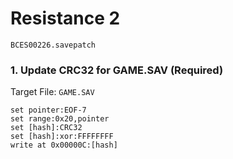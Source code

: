 # Resistance 2 

`BCES00226.savepatch`

### 1. Update CRC32 for GAME.SAV (Required)

Target File: `GAME.SAV`

```
set pointer:EOF-7
set range:0x20,pointer
set [hash]:CRC32
set [hash]:xor:FFFFFFFF
write at 0x00000C:[hash]
```


